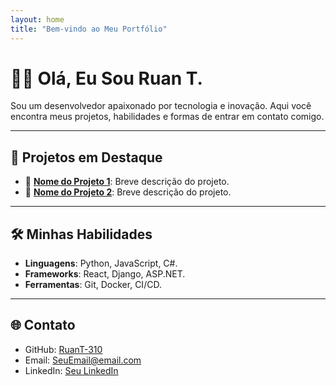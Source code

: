 ```yaml
---
layout: home
title: "Bem-vindo ao Meu Portfólio"
---
```



# 👨‍💻 Olá, Eu Sou Ruan T.

Sou um desenvolvedor apaixonado por tecnologia e inovação. Aqui você encontra meus projetos, habilidades e formas de entrar em contato comigo.

---
## 🚀 Projetos em Destaque

- 🌟 **[Nome do Projeto 1](https://github.com/RuanT-310/Projeto1)**: Breve descrição do projeto.
- 🌟 **[Nome do Projeto 2](https://github.com/RuanT-310/Projeto2)**: Breve descrição do projeto.

---

## 🛠️ Minhas Habilidades

- **Linguagens**: Python, JavaScript, C#.
- **Frameworks**: React, Django, ASP.NET.
- **Ferramentas**: Git, Docker, CI/CD.

---

## 🌐 Contato

- GitHub: [RuanT-310](https://github.com/RuanT-310)
- Email: [SeuEmail@email.com](mailto:SeuEmail@email.com)
- LinkedIn: [Seu LinkedIn](https://linkedin.com/in/SeuPerfil)
